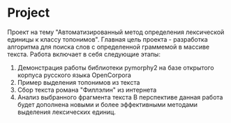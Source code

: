 # Project
Проект на тему "Автоматизированный метод определения лексической единицы к классу топонимов".
Главная цель проекта - разработка алгоритма для поиска слов с определенной граммемой в массиве текста. Работа включает в себя следующие этапы: 
1. Демонстрация работы библиотеки pymorphy2 на базе открытого корпуса русского языка OpenCorpora
2. Пример выделения топонимов из текста
3. Сбор текста романа "Филлэлин" из интернета
4. Анализ выбранного фрагмента текста
 В перспективе данная работа будет дополнена новыми и более эффективными методами выделения лексических единиц. 
